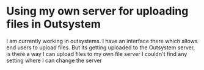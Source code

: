 
# Using my own server for uploading files in Outsystem

I am currently working in outsystems. I have an interface there which allows end users to upload files. But its getting uploaded to the Outsystem server, is there a way I can upload files to my own file server
I couldn't find any setting where I can change the server

        